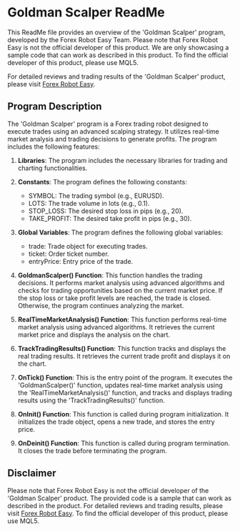 # Goldman Scalper ReadMe

This ReadMe file provides an overview of the 'Goldman Scalper' program, developed by the Forex Robot Easy Team. Please note that Forex Robot Easy is not the official developer of this product. We are only showcasing a sample code that can work as described in this product. To find the official developer of this product, please use MQL5.

For detailed reviews and trading results of the 'Goldman Scalper' product, please visit [Forex Robot Easy](https://forexroboteasy.com/forex-robot-review/goldman-scalper-review-forex-software-real-results-unveiled/).

## Program Description

The 'Goldman Scalper' program is a Forex trading robot designed to execute trades using an advanced scalping strategy. It utilizes real-time market analysis and trading decisions to generate profits. The program includes the following features:

1. **Libraries**: The program includes the necessary libraries for trading and charting functionalities.

2. **Constants**: The program defines the following constants:
   - SYMBOL: The trading symbol (e.g., EURUSD).
   - LOTS: The trade volume in lots (e.g., 0.1).
   - STOP_LOSS: The desired stop loss in pips (e.g., 20).
   - TAKE_PROFIT: The desired take profit in pips (e.g., 30).

3. **Global Variables**: The program defines the following global variables:
   - trade: Trade object for executing trades.
   - ticket: Order ticket number.
   - entryPrice: Entry price of the trade.

4. **GoldmanScalper() Function**: This function handles the trading decisions. It performs market analysis using advanced algorithms and checks for trading opportunities based on the current market price. If the stop loss or take profit levels are reached, the trade is closed. Otherwise, the program continues analyzing the market.

5. **RealTimeMarketAnalysis() Function**: This function performs real-time market analysis using advanced algorithms. It retrieves the current market price and displays the analysis on the chart.

6. **TrackTradingResults() Function**: This function tracks and displays the real trading results. It retrieves the current trade profit and displays it on the chart.

7. **OnTick() Function**: This is the entry point of the program. It executes the 'GoldmanScalper()' function, updates real-time market analysis using the 'RealTimeMarketAnalysis()' function, and tracks and displays trading results using the 'TrackTradingResults()' function.

8. **OnInit() Function**: This function is called during program initialization. It initializes the trade object, opens a new trade, and stores the entry price.

9. **OnDeinit() Function**: This function is called during program termination. It closes the trade before terminating the program.

## Disclaimer

Please note that Forex Robot Easy is not the official developer of the 'Goldman Scalper' product. The provided code is a sample that can work as described in the product. For detailed reviews and trading results, please visit [Forex Robot Easy](https://forexroboteasy.com/forex-robot-review/goldman-scalper-review-forex-software-real-results-unveiled/). To find the official developer of this product, please use MQL5.
